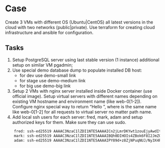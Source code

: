 # Case

Create 3 VMs with different OS (Ubuntu|CentOS) all latest versions in the cloud with two networks (public|private). Use terraform for creating cloud infrastructure and ansible for configuration.

## Tasks

1. Setup PostgreSQL server using last stable version (1 instance) additional setup on similar VM pgadmin;
2. Use special demo database dump to populate installed DB host:
    * for dev use demo-small link
    * for stage use demo-medium link
    * for big use demo-big link
3. Setup 2 VMs with nginx server installed inside Docker container (use official image). Setup virtual servers with different names depending on existing VM hostname and environment name (like web-0[1-2]). Configure nginx special way to return “Hello ”, where is the same name like web-0[1-2] for all requests to virtual server no matter path name.
4. Add local ssh users for each server: fred, mark, adam and setup authorized keys for them. Make sure they can use sudo.

```bash
    fred: ssh-ed25519 AAAAC3NzaC1lZDI1NTE5AAAAICn2jLmrDKYwt1zouEjyAwdItBJ2A2MyULwLr1IbF5rz
    mark: ssh-ed25519 AAAAC3NzaC1lZDI1NTE5AAAAIBQh0DIHOIs4ZBok6F8I2JmZGcdu6NPS8R7cY5ndQaID
    adam: ssh-ed25519 AAAAC3NzaC1lZDI1NTE5AAAAIPY89d+z8ZjNPuqNUJ/Ny3X4PxDGz1LAWzSeMWBD1iwG
```
